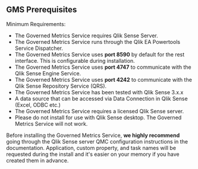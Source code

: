 <h2>GMS Prerequisites</h2>


Minimum Requirements:

- The Governed Metrics Service requires Qlik Sense Server.
- The Governed Metrics Service runs through the Qlik EA Powertools Service Dispatcher.
- The Governed Metrics Service uses **port 8590** by default for the rest interface.  This is configurable during installation.
- The Governed Metrics Service uses **port 4747** to communicate with the Qlik Sense Engine Service.
- The Governed Metrics Service uses **port 4242** to communicate with the Qlik Sense Repository Service (QRS).
- The Governed Metrics Service has been tested with Qlik Sense 3.x.x
- A data source that can be accessed via Data Connection in Qlik Sense (Excel, ODBC etc.)
- The Governed Metrics Service requires a licensed Qlik Sense server.
- Please do not install for use with Qlik Sense desktop.  The Governed Metrics Service will not work.

Before installing the Governed Metrics Service, __we highly recommend__ going through the Qlik Sense server QMC configuration instructions in the documentation.  Application, custom property, and task names will be requested during the install and it's easier on your memory if you have created them in advance.